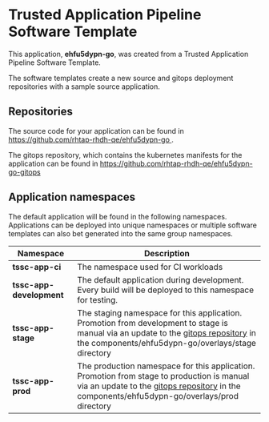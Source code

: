 # Trusted Application Pipeline Software Template

This application, **ehfu5dypn-go**, was created from a Trusted Application Pipeline Software Template.

The software templates create a new source and gitops deployment repositories with a sample source application. 

## Repositories

The source code for your application can be found in [https://github.com/rhtap-rhdh-qe/ehfu5dypn-go ](https://github.com/rhtap-rhdh-qe/ehfu5dypn-go ).
 
The gitops repository, which contains the kubernetes manifests for the application can be found in 
[https://github.com/rhtap-rhdh-qe/ehfu5dypn-go-gitops ](https://github.com/rhtap-rhdh-qe/ehfu5dypn-go-gitops ) 

## Application namespaces 

The default application will be found in the following namespaces. Applications can be deployed into unique namespaces or multiple software templates can also bet generated into the same group namespaces.  

|  Namespace   |  Description   |  
| -------- | -------- |
| **tssc-app-ci** | The namespace used for CI workloads |
| **tssc-app-development** | The default application during development. Every build will be deployed to this namespace for testing. |
| **tssc-app-stage** | The staging namespace for this application. Promotion from development to stage is manual via an update to the [gitops repository](https://github.com/rhtap-rhdh-qe/ehfu5dypn-go-gitops ) in the components/ehfu5dypn-go/overlays/stage directory |
| **tssc-app-prod** | The production namespace for this application. Promotion from stage to production is manual via an update to the [gitops repository](https://github.com/rhtap-rhdh-qe/ehfu5dypn-go-gitops ) in the components/ehfu5dypn-go/overlays/prod directory |